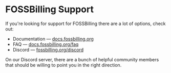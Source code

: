 # FOSSBilling Support

If you're looking for support for FOSSBilling there are a lot of options, check out:

* Documentation &mdash; [docs.fossbilling.org](https://docs.fossbilling.org)
* FAQ &mdash; [docs.fossbilling.org/faq](https://docs.fossbilling.org/faq)
* Discord &mdash; [fossbilling.org/discord](https://fossbilling.org/discord)

On our Discord server, there are a bunch of helpful community members that should be willing to point you in the right direction.

